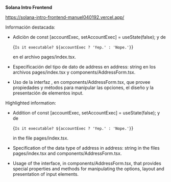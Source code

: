 **Solana Intro Frontend**

https://solana-intro-frontend-manuel040192.vercel.app/

Información destacada:

- Adiciòn de const [accountExec, setAccountExec] = useState(false); y de <p>{`Is it executable? ${accountExec ? 'Yep.' : 'Nope.'}`}</p> en el archivo pages/index.tsx.

- Especificación del tipo de dato de address en address: string en los archivos pages/index.tsx y components/AddressForm.tsx.

- Uso de la interfaz <HTMLInputElement>, en components/AddressForm.tsx, que provee propiedades y métodos para manipular las opciones, el diseño y la presentación de elementos input.

Highlighted information:

- Addition of const [accountExec, setAccountExec] = useState(false); y de <p>{`Is it executable? ${accountExec ? 'Yep.' : 'Nope.'}`}</p> in the file pages/index.tsx.

- Specification of the data type of address in address: string in the files pages/index.tsx and components/AddressForm.tsx.

- Usage of the <htmlInputElement> interface, in components/AddressForm.tsx, that provides special properties and methods for manipulating the options, layout and presentation of input elements.
